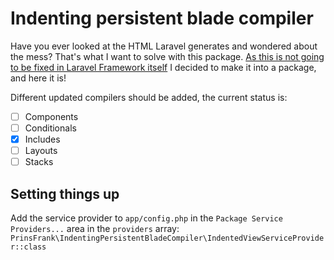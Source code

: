 # Indenting persistent blade compiler

Have you ever looked at the HTML Laravel generates and wondered about the mess? That's what I want to solve with this package. [As this is not going to be fixed in Laravel Framework itself](https://github.com/laravel/framework/pull/28768) I decided to make it into a package, and here it is!

Different updated compilers should be added, the current status is:

- [ ] Components
- [ ] Conditionals
- [x] Includes
- [ ] Layouts
- [ ] Stacks

## Setting things up

Add the service provider to ``app/config.php`` in the ``Package Service Providers...`` area in the ``providers`` array:  ``PrinsFrank\IndentingPersistentBladeCompiler\IndentedViewServiceProvider::class``
